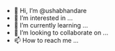 - 👋 Hi, I’m @ushabhandare
- 👀 I’m interested in ...
- 🌱 I’m currently learning ...
- 💞️ I’m looking to collaborate on ...
- 📫 How to reach me ...

<!---
ushabhandare/ushabhandare is a ✨ special ✨ repository because its `README.md` (this file) appears on your GitHub profile.
You can click the Preview link to take a look at your changes.
---
